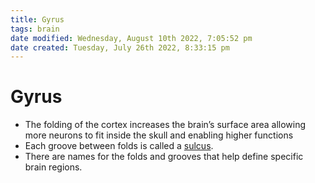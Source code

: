 ```yaml
---
title: Gyrus
tags: brain
date modified: Wednesday, August 10th 2022, 7:05:52 pm
date created: Tuesday, July 26th 2022, 8:33:15 pm
---
```


# Gyrus
- The folding of the cortex increases the brain’s surface area allowing more neurons to fit inside the skull and enabling higher functions
- Each groove between folds is called a [sulcus](Sulcus.md).
- There are names for the folds and grooves that help define specific brain regions.

